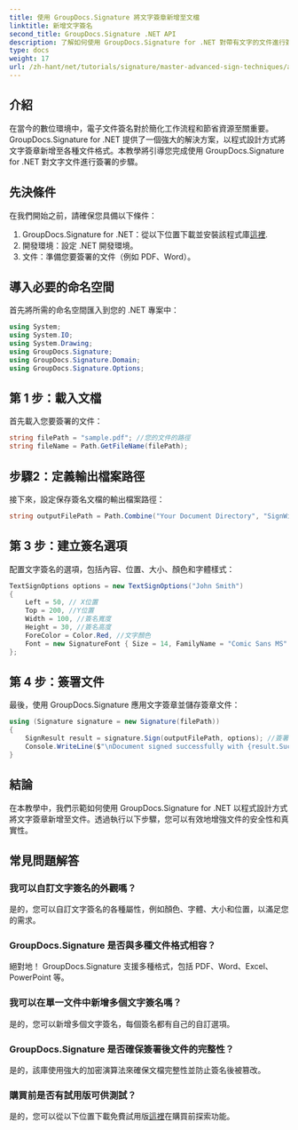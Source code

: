 ```yaml
---
title: 使用 GroupDocs.Signature 將文字簽章新增至文檔
linktitle: 新增文字簽名
second_title: GroupDocs.Signature .NET API
description: 了解如何使用 GroupDocs.Signature for .NET 對帶有文字的文件進行簽署。以程式設計方式新增文字簽名的逐步指南。
type: docs
weight: 17
url: /zh-hant/net/tutorials/signature/master-advanced-sign-techniques/add-text-signatures-to-documents/
---
```

## 介紹

在當今的數位環境中，電子文件簽名對於簡化工作流程和節省資源至關重要。 GroupDocs.Signature for .NET 提供了一個強大的解決方案，以程式設計方式將文字簽章新增至各種文件格式。本教學將引導您完成使用 GroupDocs.Signature for .NET 對文字文件進行簽署的步驟。

## 先決條件

在我們開始之前，請確保您具備以下條件：

1.  GroupDocs.Signature for .NET：從以下位置下載並安裝該程式庫[這裡](https://releases.groupdocs.com/signature/net/).
2. 開發環境：設定 .NET 開發環境。
3. 文件：準備您要簽署的文件（例如 PDF、Word）。

## 導入必要的命名空間

首先將所需的命名空間匯入到您的 .NET 專案中：

```csharp
using System;
using System.IO;
using System.Drawing;
using GroupDocs.Signature;
using GroupDocs.Signature.Domain;
using GroupDocs.Signature.Options;
```

## 第 1 步：載入文檔

首先載入您要簽署的文件：

```csharp
string filePath = "sample.pdf"; //您的文件的路徑
string fileName = Path.GetFileName(filePath);
```

## 步驟2：定義輸出檔案路徑

接下來，設定保存簽名文檔的輸出檔案路徑：

```csharp
string outputFilePath = Path.Combine("Your Document Directory", "SignWithText", fileName);
```

## 第 3 步：建立簽名選項

配置文字簽名的選項，包括內容、位置、大小、顏色和字體樣式：

```csharp
TextSignOptions options = new TextSignOptions("John Smith")
{
    Left = 50, // X位置
    Top = 200, //Y位置
    Width = 100, //簽名寬度
    Height = 30, //簽名高度
    ForeColor = Color.Red, //文字顏色
    Font = new SignatureFont { Size = 14, FamilyName = "Comic Sans MS" } //字體設定
};
```

## 第 4 步：簽署文件

最後，使用 GroupDocs.Signature 應用文字簽章並儲存簽章文件：

```csharp
using (Signature signature = new Signature(filePath))
{
    SignResult result = signature.Sign(outputFilePath, options); //簽署文件
    Console.WriteLine($"\nDocument signed successfully with {result.Succeeded.Count} signature(s).\nFile saved at {outputFilePath}.");
}
```

## 結論

在本教學中，我們示範如何使用 GroupDocs.Signature for .NET 以程式設計方式將文字簽章新增至文件。透過執行以下步驟，您可以有效地增強文件的安全性和真實性。

## 常見問題解答

### 我可以自訂文字簽名的外觀嗎？
是的，您可以自訂文字簽名的各種屬性，例如顏色、字體、大小和位置，以滿足您的需求。

### GroupDocs.Signature 是否與多種文件格式相容？
絕對地！ GroupDocs.Signature 支援多種格式，包括 PDF、Word、Excel、PowerPoint 等。

### 我可以在單一文件中新增多個文字簽名嗎？
是的，您可以新增多個文字簽名，每個簽名都有自己的自訂選項。

### GroupDocs.Signature 是否確保簽署後文件的完整性？
是的，該庫使用強大的加密演算法來確保文檔完整性並防止簽名後被篡改。

### 購買前是否有試用版可供測試？
是的，您可以從以下位置下載免費試用版[這裡](https://releases.groupdocs.com/)在購買前探索功能。